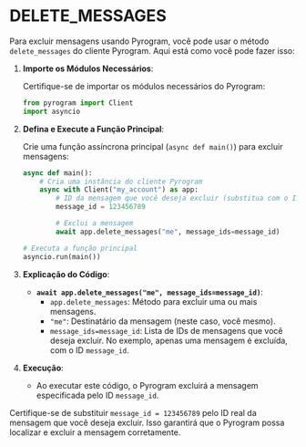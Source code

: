 # DELETE_MESSAGES
Para excluir mensagens usando Pyrogram, você pode usar o método `delete_messages` do cliente Pyrogram. Aqui está como você pode fazer isso:

1. **Importe os Módulos Necessários**:

   Certifique-se de importar os módulos necessários do Pyrogram:

   ```python
   from pyrogram import Client
   import asyncio
   ```

2. **Defina e Execute a Função Principal**:

   Crie uma função assíncrona principal (`async def main()`) para excluir mensagens:

   ```python
   async def main():
       # Cria uma instância do cliente Pyrogram
       async with Client("my_account") as app:
           # ID da mensagem que você deseja excluir (substitua com o ID real da mensagem)
           message_id = 123456789

           # Exclui a mensagem
           await app.delete_messages("me", message_ids=message_id)

   # Executa a função principal
   asyncio.run(main())
   ```

3. **Explicação do Código**:

   - **`await app.delete_messages("me", message_ids=message_id)`**:
     - `app.delete_messages`: Método para excluir uma ou mais mensagens.
     - `"me"`: Destinatário da mensagem (neste caso, você mesmo).
     - `message_ids=message_id`: Lista de IDs de mensagens que você deseja excluir. No exemplo, apenas uma mensagem é excluída, com o ID `message_id`.

4. **Execução**:

   - Ao executar este código, o Pyrogram excluirá a mensagem especificada pelo ID `message_id`.

Certifique-se de substituir `message_id = 123456789` pelo ID real da mensagem que você deseja excluir. Isso garantirá que o Pyrogram possa localizar e excluir a mensagem corretamente.

